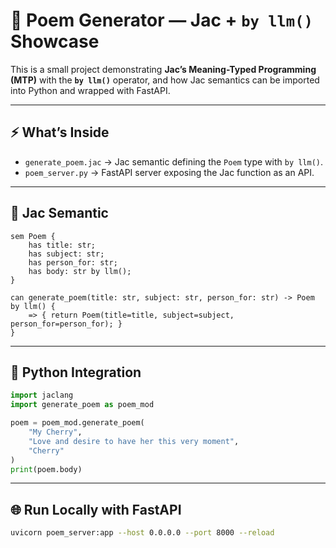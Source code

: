 # 📖 Poem Generator — Jac + `by llm()` Showcase  

This is a small project demonstrating **Jac’s Meaning-Typed Programming (MTP)** with the **`by llm()`** operator, and how Jac semantics can be imported into Python and wrapped with FastAPI.  

---

## ⚡ What’s Inside  
- `generate_poem.jac` → Jac semantic defining the `Poem` type with `by llm()`.  
- `poem_server.py` → FastAPI server exposing the Jac function as an API.  

---

## 📝 Jac Semantic  
```jac
sem Poem {
    has title: str;
    has subject: str;
    has person_for: str;
    has body: str by llm();
}

can generate_poem(title: str, subject: str, person_for: str) -> Poem by llm() {
    => { return Poem(title=title, subject=subject, person_for=person_for); }
}
```
---
## 🐍 Python Integration
```python
import jaclang
import generate_poem as poem_mod

poem = poem_mod.generate_poem(
    "My Cherry",
    "Love and desire to have her this very moment",
    "Cherry"
)
print(poem.body)
```
---
## 🌐 Run Locally with FastAPI
```bash
uvicorn poem_server:app --host 0.0.0.0 --port 8000 --reload

